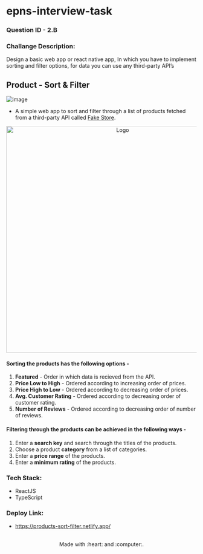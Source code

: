 # epns-interview-task

### Question ID - 2.B   
### Challange Description:
Design a basic web app or react native app, In which you have to implement sorting and filter options, for data you can use any third-party API’s

## Product - Sort & Filter
![image](https://user-images.githubusercontent.com/76112446/180456097-eba7730d-fa61-418d-bbb1-c69549196575.png)
- A simple web app to sort and filter through a list of products fetched from a third-party API called [Fake Store](https://fakestoreapi.com/).

<div align="center">
    <img src="https://user-images.githubusercontent.com/76112446/180456252-d949319e-e4db-48ee-9f7b-011c75c9c5c4.png" alt="Logo" height="600">
</div>


#### **Sorting** the products has the following options -
  1. **Featured** - Order in which data is recieved from the API.
  2. **Price Low to High** - Ordered according to increasing order of prices.
  3. **Price High to Low** - Ordered according to decreasing order of prices.
  4. **Avg. Customer Rating** - Ordered according to decreasing order of customer rating.
  5. **Number of Reviews** - Ordered according to decreasing order of number of reviews.

#### **Filtering** through the products can be achieved in the following ways -
  1. Enter a **search key** and search through the titles of the products.
  2. Choose a product **category** from a list of categories.
  3. Enter a **price range** of the products.
  4. Enter a **minimum rating** of the products.

### Tech Stack:
- ReactJS
- TypeScript

### Deploy Link:
- https://products-sort-filter.netlify.app/

</br>

<div align="center">
    Made with :heart: and :computer:.
</div>
